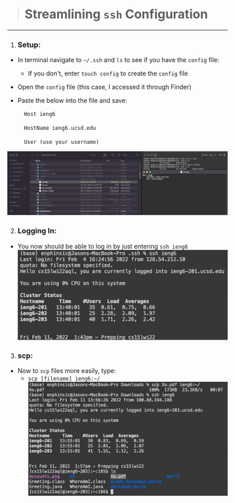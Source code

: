 > # **Streamlining `ssh` Configuration**
---

1.  ### **Setup:** 
- In terminal navigate to `~/.ssh` and `ls` to see if you have the `config` file:
    - If you don't, enter `touch config` to create the `config` file
- Open the `config` file (this case, I accessed it through Finder)
- Paste the below into the file and save:
    
        Host ieng6
    
        HostName ieng6.ucsd.edu
    
        User (use your username)
![](config.png)

2.  ### **Logging In:** 
- You now should be able to log in by just entering `ssh ieng6`
![](ieng6login.png)

3. ### **scp:** 
- Now to `scp` files more easily, type:
    - `scp [filename] ieng6:~/`
    ![](ieng6scp.png)
